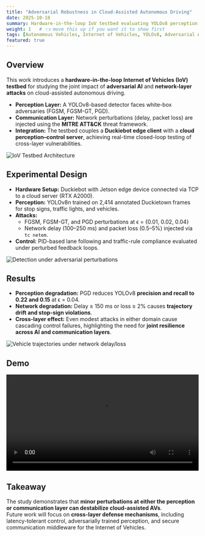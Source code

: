 ```yaml
---
title: "Adversarial Robustness in Cloud-Assisted Autonomous Driving"
date: 2025-10-18
summary: Hardware-in-the-loop IoV testbed evaluating YOLOv8 perception and network resilience under coordinated adversarial attacks.
weight: 1   # 👈 move this up if you want it to show first
tags: [Autonomous Vehicles, Internet of Vehicles, YOLOv8, Adversarial AI, Network Security, Duckietown]
featured: true
---
```


## Overview  
This work introduces a **hardware-in-the-loop Internet of Vehicles (IoV) testbed** for studying the joint impact of **adversarial AI** and **network-layer attacks** on cloud-assisted autonomous driving.  
- **Perception Layer:** A YOLOv8-based detector faces white-box adversaries (FGSM, FGSM-GT, PGD).  
- **Communication Layer:** Network perturbations (delay, packet loss) are injected using the **MITRE ATT&CK** threat framework.  
- **Integration:** The testbed couples a **Duckiebot edge client** with a **cloud perception–control server**, achieving real-time closed-loop testing of cross-layer vulnerabilities.

![IoV Testbed Architecture](/uploads/iov_testbed.jpg)  

## Experimental Design  
- **Hardware Setup:** Duckiebot with Jetson edge device connected via TCP to a cloud server (RTX A2000).  
- **Perception:** YOLOv8n trained on 2,414 annotated Duckietown frames for stop signs, traffic lights, and vehicles.  
- **Attacks:**  
  - FGSM, FGSM-GT, and PGD perturbations at ϵ = {0.01, 0.02, 0.04}  
  - Network delay (100–250 ms) and packet loss (0.5–5%) injected via `tc netem`.  
- **Control:** PID-based lane following and traffic-rule compliance evaluated under perturbed feedback loops.  

![Detection under adversarial perturbations](/uploads/adv_yolo.png)  

## Results  
- **Perception degradation:** PGD reduces YOLOv8 **precision and recall to 0.22 and 0.15** at ϵ = 0.04.  
- **Network degradation:** Delay ≥ 150 ms or loss ≥ 2% causes **trajectory drift and stop-sign violations**.  
- **Cross-layer effect:** Even modest attacks in either domain cause cascading control failures, highlighting the need for **joint resilience across AI and communication layers**.  

![Vehicle trajectories under network delay/loss](/uploads/network_impact.png)  

## Demo  
<video src="/uploads/icc_2026.mp4" controls playsinline style="width:100%;"></video>  

## Takeaway  
The study demonstrates that **minor perturbations at either the perception or communication layer can destabilize cloud-assisted AVs**.  
Future work will focus on **cross-layer defense mechanisms**, including latency-tolerant control, adversarially trained perception, and secure communication middleware for the Internet of Vehicles.
